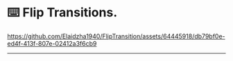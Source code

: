 ⌨️ Flip Transitions. 
=======

https://github.com/Elaidzha1940/FlipTransition/assets/64445918/db79bf0e-ed4f-413f-807e-02412a3f6cb9

-------
